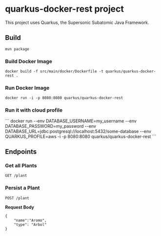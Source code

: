 # quarkus-docker-rest project

This project uses Quarkus, the Supersonic Subatomic Java Framework.

## Build
```
mvn package
```

### Build Docker Image
```
docker build -f src/main/docker/Dockerfile -t quarkus/quarkus-docker-rest .
```

### Run Docker Image
```
docker run -i -p 8080:8080 quarkus/quarkus-docker-rest
```

### Run it with cloud profile
´´´
docker run --env DATABASE_USERNAME=my_username --env DATABASE_PASSWORD=my_password  --env DATABASE_URL=jdbc:postgresql://localhost:5432/some-database  --env QUARKUS_PROFILE=aws -i -p 8080:8080 quarkus/quarkus-docker-rest
´´´

## Endpoints

### Get all Plants
```
GET /plant
```

### Persist a Plant
```
POST /plant
```
**Request Body**
```
{
    "name":"Aromo",
    "type": "Arbol"
}
```

